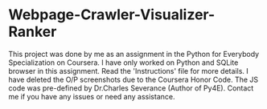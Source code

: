 # Webpage-Crawler-Visualizer-Ranker
This project was done by me as an assignment in the Python for Everybody Specialization on Coursera. 
I have only worked on Python and SQLite browser in this assignment.
Read the 'Instructions' file for more details.
I have deleted the O/P screenshots due to the Coursera Honor Code.
The JS code was pre-defined by Dr.Charles Severance (Author of Py4E). 
Contact me if you have any issues or need any assistance.

